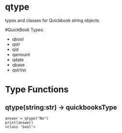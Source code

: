 # qtype
types and classes for Quickbook string objects


#QuickBook Types:
- qbool
- qstr
- qid
- qamount
- qdate
- qbase
- qstrlist



# Type Functions

## qtype(string:str) -> quickbooksType

```Python3
answer = qtype("No")
print(answer)
<class 'bool'>
```
